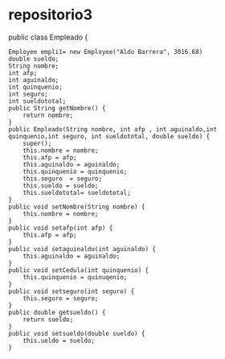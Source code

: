 # repositorio3
public class Empleado {
    
	Employee empli1= new Employee("Aldo Barrera", 3016.68)
	double sueldo;
	String nombre;
	int afp;
	int aguinaldo;
	int quinquenio;
	int seguro;
	int sueldototal;
	public String getNombre() {
		return nombre;
	}
	public Empleado(String nombre, int afp , int aguinaldo,int quinquenio,int seguro, int sueldototal, double sueldo) {
		super();
		this.nombre = nombre;
		this.afp = afp;
		this.aguinaldo = aguinaldo;
		this.quinquenio = quinquenio;
		this.seguro  = seguro;
		this.sueldo = sueldo;
		this.sueldototal= sueldototal;
	}
	public void setNombre(String nombre) {
		this.nombre = nombre;
	}
	public void setafp(int afp) {
		this.afp = afp;
	}
	public void setaguinaldo(int aguinaldo) {
		this.aguinaldo = aguinaldo;
	}
	public void setCedula(int quinquenio) {
		this.quinquenio = quinuqenio;
	}
	public void setseguro(int seguro) {
		this.seguro = seguro;
	}
	public double getsueldo() {
		return sueldo;
	}
	public void setsueldo(double sueldo) {
		this.ueldo = sueldo;
	}
	
